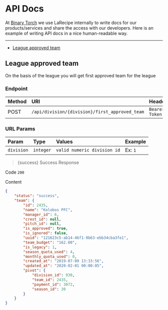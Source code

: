 # API Docs

At [Binary Torch](https://binarytorch.com.my/) we use LaRecipe internally to write docs for our products/services and share the access with our developers. Here is an example of writing API docs in a nice human-readable way.

---

- [League approved team](#approved_team)

<a name="approved_team"></a>
## League approved team

On the basis of the league you will get first approved team for the league

### Endpoint

|Method|URI|Headers|
|:-|:-|:-|
|POST|`/api/division/{division}/first_approved_team`|`Bearer Token`|

### URL Params

|Param|Type|Values|Example
|:-|:-|:-|:-
|`division`|`integer`|`valid numeric division id`|Ex: `1`

> {success} Success Response

Code `200`

Content

```json
{
    "status": "success",
    "team": {
        "id": 2435,
        "name": "Kolobos PFC",
        "manager_id": 6,
        "crest_id": null,
        "pitch_id": null,
        "is_approved": true,
        "is_ignored": false,
        "uuid": "121623c5-ab14-46f1-9b63-ebb34cba3fe1",
        "team_budget": "162.00",
        "is_legacy": 1,
        "season_quota_used": 4,
        "monthly_quota_used": 0,
        "created_at": "2019-07-09 13:33:56",
        "updated_at": "2020-02-01 00:00:05",
        "pivot": {
            "division_id": 930,
            "team_id": 2435,
            "payment_id": 3072,
            "season_id": 30
        }
    }
}
```
